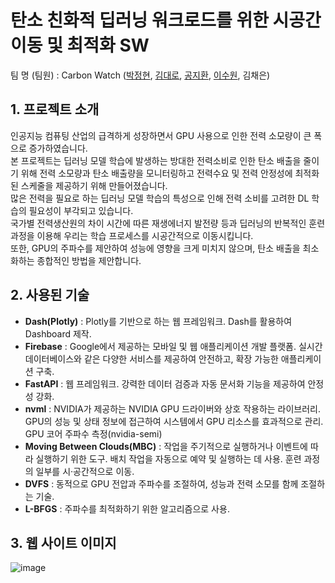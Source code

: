 # 탄소 친화적 딥러닝 워크로드를 위한 시공간 이동 및 최적화 SW
팀 명 (팀원) : Carbon Watch ([박정현](https://github.com/jhparkland), [김대로](https://github.com/dhfgoeofh), [공지환](https://github.com/izgnok), [이수원](https://github.com/Su1226), 김채은)

## 1. 프로젝트 소개
인공지능 컴퓨팅 산업의 급격하게 성장하면서 GPU 사용으로 인한 전력 소모량이 큰 폭으로 증가하였습니다.  
본 프로젝트는 딥러닝 모델 학습에 발생하는 방대한 전력소비로 인한 탄소 배출을 줄이기 위해 전력 소모량과 탄소 배출량을 모니터링하고 전력수요 및 전력 안정성에 최적화된 스케줄을 제공하기 위해 만들어졌습니다.   
많은 전력을 필요로 하는 딥러닝 모델 학습의 특성으로 인해 전력 소비를 고려한 DL 학습의 필요성이 부각되고 있습니다.   
국가별 전력생산원의 차이 시간에 따른 재생에너지 발전량 등과 딥러닝의 반복적인 훈련 과정을 이용해 우리는 학습 프로세스를 시공간적으로 이동시킵니다.  
또한, GPU의 주파수를 제안하여 성능에 영향을 크게 미치지 않으며, 탄소 배출을 최소화하는 종합적인 방법을 제안합니다.

## 2. 사용된 기술
- **Dash(Plotly)** : Plotly를 기반으로 하는 웹 프레임워크. Dash를 활용하여 Dashboard 제작.
- **Firebase** : Google에서 제공하는 모바일 및 웹 애플리케이션 개발 플랫폼. 실시간 데이터베이스와 같은 다양한 서비스를 제공하여 안전하고, 확장 가능한 애플리케이션 구축.
- **FastAPI** : 웹 프레임워크. 강력한 데이터 검증과 자동 문서화 기능을 제공하여 안정성 강화.
- **nvml** : NVIDIA가 제공하는 NVIDIA GPU 드라이버와 상호 작용하는 라이브러리. GPU의 성능 및 상태 정보에 접근하여 시스템에서 GPU 리소스를 효과적으로 관리. GPU 코어 주파수 측정(nvidia-semi)
- **Moving Between Clouds(MBC)** : 작업을 주기적으로 실행하거나 이벤트에 따라 실행하기 위한 도구. 배치 작업을 자동으로 예약 및 실행하는 데 사용. 훈련 과정의 일부를 시·공간적으로 이동.
- **DVFS** : 동적으로 GPU 전압과 주파수를 조절하여, 성능과 전력 소모를 함께 조절하는 기술.
- **L-BFGS** : 주파수를 최적화하기 위한 알고리즘으로 사용.

## 3. 웹 사이트 이미지

![image](https://github.com/jhparkland/learning-passage/assets/86312443/a1afabc7-c56a-4c7e-87b5-deb7c0184556)

